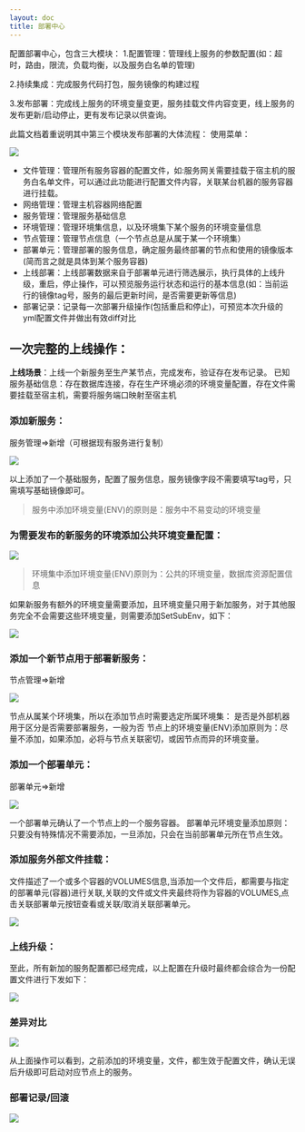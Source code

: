 ```yaml
---
layout: doc
title: 部署中心
---
```

配置部署中心，包含三大模块：
1.配置管理：管理线上服务的参数配置(如：超时，路由，限流，负载均衡，以及服务白名单的管理)

2.持续集成：完成服务代码打包，服务镜像的构建过程

3.发布部署：完成线上服务的环境变量变更，服务挂载文件内容变更，线上服务的发布更新/启动停止，更有发布记录以供查询。

此篇文档着重说明其中第三个模块发布部署的大体流程：
使用菜单：

![](http://www.struy.top/19-1-4/75541017.jpg)

- 文件管理：管理所有服务容器的配置文件，如:服务网关需要挂载于宿主机的服务白名单文件，可以通过此功能进行配置文件内容，关联某台机器的服务容器进行挂载。
- 网络管理：管理主机容器网络配置
- 服务管理：管理服务基础信息
- 环境管理：管理环境集信息，以及环境集下某个服务的环境变量信息
- 节点管理：管理节点信息（一个节点总是从属于某一个环境集）
- 部署单元：管理部署的服务信息，确定服务最终部署的节点和使用的镜像版本(简而言之就是具体到某个服务容器)
- 上线部署：上线部署数据来自于部署单元进行筛选展示，执行具体的上线升级，重启，停止操作，可以预览服务运行状态和运行的基本信息(如：当前运行的镜像tag号，服务的最后更新时间，是否需要更新等信息)
- 部署记录：记录每一次部署升级操作(包括重启和停止)，可预览本次升级的yml配置文件并做出有效diff对比

## 一次完整的上线操作：

**上线场景**：上线一个新服务至生产某节点，完成发布，验证存在发布记录。
已知服务基础信息：存在数据库连接，存在生产环境必须的环境变量配置，存在文件需要挂载至宿主机，需要将服务端口映射至宿主机



### 添加新服务：
服务管理=>新增（可根据现有服务进行复制）

![](http://www.struy.top/19-1-4/91339380.jpg)

以上添加了一个基础服务，配置了服务信息，服务镜像字段不需要填写tag号，只需填写基础镜像即可。
> 服务中添加环境变量(ENV)的原则是：服务中不易变动的环境变量

### 为需要发布的新服务的环境添加公共环境变量配置：

![](http://www.struy.top/19-1-4/32632852.jpg)

> 环境集中添加环境变量(ENV)原则为：公共的环境变量，数据库资源配置信息

如果新服务有额外的环境变量需要添加，且环境变量只用于新加服务，对于其他服务完全不会需要这些环境变量，则需要添加SetSubEnv，如下：

![](http://www.struy.top/19-1-4/76343258.jpg)

### 添加一个新节点用于部署新服务：
节点管理=>新增

![](http://www.struy.top/19-1-4/83933177.jpg)

节点从属某个环境集，所以在添加节点时需要选定所属环境集：
是否是外部机器用于区分是否需要部署服务，一般为否
节点上的环境变量(ENV)添加原则为：尽量不添加，如果添加，必将与节点关联密切，或因节点而异的环境变量。

### 添加一个部署单元：
部署单元=>新增

![](http://www.struy.top/19-1-4/1357418.jpg)

一个部署单元确认了一个节点上的一个服务容器。
部署单元环境变量添加原则：只要没有特殊情况不需要添加，一旦添加，只会在当前部署单元所在节点生效。

### 添加服务外部文件挂载：
文件描述了一个或多个容器的VOLUMES信息,当添加一个文件后，都需要与指定的部署单元(容器)进行关联,关联的文件或文件夹最终将作为容器的VOLUMES,点击关联部署单元按钮查看或关联/取消关联部署单元。

![](http://www.struy.top/19-1-4/39969678.jpg)

### 上线升级：
至此，所有新加的服务配置都已经完成，以上配置在升级时最终都会综合为一份配置文件进行下发如下：

![](http://www.struy.top/19-1-4/56454488.jpg)

### 差异对比

![](http://www.struy.top/19-1-4/21817040.jpg)

从上面操作可以看到，之前添加的环境变量，文件，都生效于配置文件，确认无误后升级即可启动对应节点上的服务。

### 部署记录/回滚

![](http://www.struy.top/19-1-4/35837507.jpg)